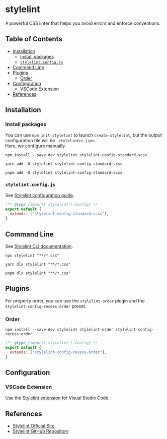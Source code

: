 # stylelint

A powerful CSS linter that helps you avoid errors and enforce conventions.

## Table of Contents <!-- omit in toc -->

- [Installation](#installation)
  - [Install packages](#install-packages)
  - [`stylelint.config.js`](#stylelintconfigjs)
- [Command Line](#command-line)
- [Plugins](#plugins)
  - [Order](#order)
- [Configuration](#configuration)
  - [VSCode Extension](#vscode-extension)
- [References](#references)

## Installation

### Install packages

You can use `npm init stylelint` to launch `create-stylelint`, but the output configuration file will be `.stylelintrc.json`.  
Here, we configure manually.

```shell
npm install --save-dev stylelint stylelint-config-standard-scss
```

```shell
yarn add -D stylelint stylelint-config-standard-scss
```

```shell
pnpm add -D stylelint stylelint-config-standard-scss
```

### `stylelint.config.js`

See [Stylelint configuration guide](https://stylelint.io/user-guide/configure).

```js
/** @type {import('stylelint').Config} */
export default {
  extends: ["stylelint-config-standard-scss"],
}
```

## Command Line

See [Stylelint CLI documentation](https://stylelint.io/user-guide/cli).

```shell
npx stylelint "**/*.css"
```

```shell
yarn dlx stylelint "**/*.css"
```

```shell
pnpm dlx stylelint "**/*.css"
```

## Plugins

For property order, you can use the `stylelint-order` plugin and the `stylelint-config-recess-order` preset.

### Order

```shell
npm install --save-dev stylelint stylelint-order stylelint-config-recess-order
```

```js
/** @type {import('stylelint').Config} */
export default {
  extends: ["stylelint-config-recess-order"],
}
```

## Configuration

### VSCode Extension

Use the [Stylelint extension](https://marketplace.visualstudio.com/items?itemName=stylelint.vscode-stylelint) for Visual Studio Code.

## References

- [Stylelint Official Site](https://stylelint.io/)
- [Stylelint GitHub Repository](https://github.com/stylelint/stylelint)
